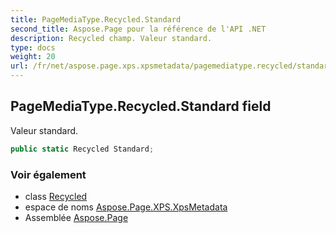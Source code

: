 ```yaml
---
title: PageMediaType.Recycled.Standard
second_title: Aspose.Page pour la référence de l'API .NET
description: Recycled champ. Valeur standard.
type: docs
weight: 20
url: /fr/net/aspose.page.xps.xpsmetadata/pagemediatype.recycled/standard/
---
```

## PageMediaType.Recycled.Standard field

Valeur standard.

```csharp
public static Recycled Standard;
```

### Voir également

* class [Recycled](../)
* espace de noms [Aspose.Page.XPS.XpsMetadata](../../pagemediatype.recycled/)
* Assemblée [Aspose.Page](../../../)


